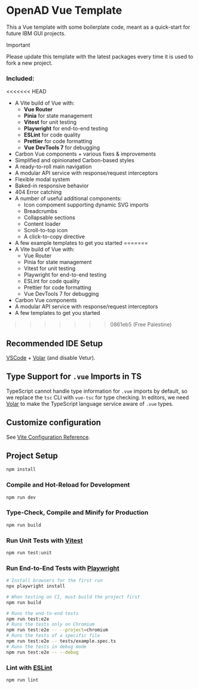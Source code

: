 # OpenAD Vue Template

This a Vue template with some boilerplate code, meant as a quick-start for future IBM GUI projects.

> [!IMPORTANT]  
> Please update this template with the latest packages every time it is used to fork a new project.

### Included:

<<<<<<< HEAD
-   A Vite build of Vue with:
    -   **Vue Router**
    -   **Pinia** for state management
    -   **Vitest** for unit testing
    -   **Playwright** for end-to-end testing
    -   **ESLint** for code quality
    -   **Prettier** for code formatting
    -   **Vue DevTools 7** for debugging
-   Carbon Vue components + various fixes & improvements
-   Simplified and opinionated Carbon-based styles
-   A ready-to-roll main navigation
-   A modular API service with response/request interceptors
-   Flexible modal system
-   Baked-in responsive behavior
-   404 Error catching
-   A number of useful additional components:
    -   Icon compoment supporting dynamic SVG imports
    -   Breadcrumbs
    -   Collapsable sections
    -   Content loader
    -   Scroll-to-top icon
    -   A click-to-copy directive
-   A few example templates to get you started
=======
- A Vite build of Vue with:
  - Vue Router
  - Pinia for state management
  - Vitest for unit testing
  - Playwright for end-to-end testing
  - ESLint for code quality
  - Prettier for code formatting
  - Vue DevTools 7 for debugging
- Carbon Vue components
- A modular API service with response/request interceptors
- A few templates to get you started
>>>>>>> 0861eb5 (Free Palestine)

## Recommended IDE Setup

[VSCode](https://code.visualstudio.com/) + [Volar](https://marketplace.visualstudio.com/items?itemName=Vue.volar) (and disable Vetur).

## Type Support for `.vue` Imports in TS

TypeScript cannot handle type information for `.vue` imports by default, so we replace the `tsc` CLI with `vue-tsc` for type checking. In editors, we need [Volar](https://marketplace.visualstudio.com/items?itemName=Vue.volar) to make the TypeScript language service aware of `.vue` types.

## Customize configuration

See [Vite Configuration Reference](https://vitejs.dev/config/).

## Project Setup

```sh
npm install
```

### Compile and Hot-Reload for Development

```sh
npm run dev
```

### Type-Check, Compile and Minify for Production

```sh
npm run build
```

### Run Unit Tests with [Vitest](https://vitest.dev/)

```sh
npm run test:unit
```

### Run End-to-End Tests with [Playwright](https://playwright.dev)

```sh
# Install browsers for the first run
npx playwright install

# When testing on CI, must build the project first
npm run build

# Runs the end-to-end tests
npm run test:e2e
# Runs the tests only on Chromium
npm run test:e2e -- --project=chromium
# Runs the tests of a specific file
npm run test:e2e -- tests/example.spec.ts
# Runs the tests in debug mode
npm run test:e2e -- --debug
```

### Lint with [ESLint](https://eslint.org/)

```sh
npm run lint
```
